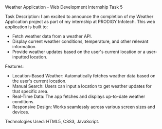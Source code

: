Weather Application - Web Development Internship Task 5

Task Description:
I am excited to announce the completion of my Weather Application project as part of my internship at PRODIGY Infotech. This web application is built to:

- Fetch weather data from a weather API.
- Display current weather conditions, temperature, and other relevant information.
- Provide weather updates based on the user's current location or a user-inputted location.

Features:
- Location-Based Weather: Automatically fetches weather data based on the user's current location.
- Manual Search: Users can input a location to get weather updates for that specific area.
- Real-Time Data: The app fetches and displays up-to-date weather conditions.
- Responsive Design: Works seamlessly across various screen sizes and devices.

Technologies Used: HTML5, CSS3, JavaScript.
